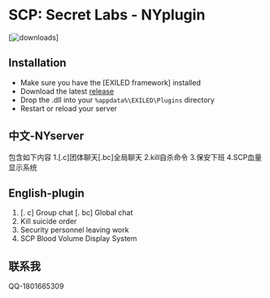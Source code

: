 # SCP:  Secret Labs - NYplugin
[![downloads](https://img.shields.io/github/downloads/Vretu-Dev/UsefulHints/total?style=for-the-badge&logo=icloud&color=%233A6D8C)]

## Installation
- Make sure you have the [EXILED framework] installed
- Download the latest [release](https://github.com/zochris/SCPSL-SpectatorDisabler/releases)
- Drop the .dll into your `%appdata%\EXILED\Plugins` directory 
- Restart or reload your server
  
## 中文-NYserver
包含如下内容
1.[.c]团体聊天[.bc]全局聊天
2.kill自杀命令
3.保安下班
4.SCP血量显示系统

## English-plugin
1. [. c] Group chat [. bc] Global chat
2. Kill suicide order
3. Security personnel leaving work
4. SCP Blood Volume Display System
   
## 联系我
QQ-1801665309
